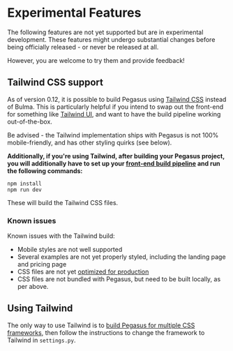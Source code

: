 # Experimental Features

The following features are not yet supported but are in experimental development.
These features might undergo substantial changes before being officially released - or never be released at all.

However, you are welcome to try them and provide feedback!

## Tailwind CSS support

As of version 0.12, it is possible to build Pegasus using [Tailwind CSS](https://tailwindcss.com/) instead of Bulma.
This is particularly helpful if you intend to swap out the front-end for something like
[Tailwind UI](https://tailwindui.com/), and want to have the build pipeline working out-of-the-box.

Be advised - the Tailwind implementation ships with Pegasus is not 100% mobile-friendly,
and has other styling quirks (see below).

**Additionally, if you're using Tailwind, after building your Pegasus project, you will additionally have to set up your
[front-end build pipeline](/front-end) and run the following commands:**

```
npm install
npm run dev
```

These will build the Tailwind CSS files.

### Known issues

Known issues with the Tailwind build:

- Mobile styles are not well supported
- Several examples are not yet properly styled, including the landing page and pricing page
- CSS files are not yet [optimized for production](https://tailwindcss.com/docs/optimizing-for-production)
- CSS files are not bundled with Pegasus, but need to be built locally, as per above.

## Using Tailwind

The only way to use Tailwind is to [build Pegasus for multiple CSS frameworks](/css/),
then follow the instructions to change the framework to Tailwind in `settings.py`.
